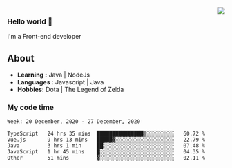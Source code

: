 <img align='right' src="https://github-readme-stats.vercel.app/api?username=jumodada&show_icons=true&theme=vue">

### Hello world 👋

I'm a Front-end developer 
    
## About
-  **Learning :** Java | NodeJs
-  **Languages :** Javascript | Java
-  **Hobbies:** Dota | The Legend of Zelda

### My code time

<!--START_SECTION:waka-->
```text
Week: 20 December, 2020 - 27 December, 2020

TypeScript   24 hrs 35 mins  ███████████████▒░░░░░░░░░   60.72 % 
Vue.js       9 hrs 13 mins   █████▓░░░░░░░░░░░░░░░░░░░   22.79 % 
Java         3 hrs 1 min     ██░░░░░░░░░░░░░░░░░░░░░░░   07.48 % 
JavaScript   1 hr 45 mins    █░░░░░░░░░░░░░░░░░░░░░░░░   04.35 % 
Other        51 mins         ▓░░░░░░░░░░░░░░░░░░░░░░░░   02.11 % 
```
<!--END_SECTION:waka-->
